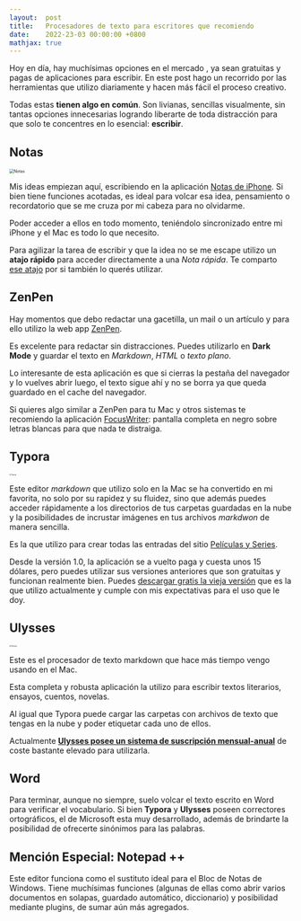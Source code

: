 ```yaml
---
layout:  post
title:   Procesadores de texto para escritores que recomiendo
date:    2022-23-03 00:00:00 +0800
mathjax: true
---
```




Hoy en día, hay muchísimas opciones en el mercado , ya sean gratuitas y pagas de aplicaciones para escribir. En este post hago un recorrido por las herramientas que utilizo diariamente y hacen más fácil el proceso creativo. 

Todas estas **tienen algo en común**. Son livianas, sencillas visualmente, sin tantas opciones innecesarias logrando liberarte de toda distracción para que solo te concentres en lo esencial: **escribir**.  



## Notas

<img src="https://support.apple.com/library/content/dam/edam/applecare/images/en_US/ios/ios11-notes-app-icon.png" alt="Notas" style="zoom:50%;" />

Mis ideas empiezan aquí, escribiendo en la aplicación [Notas de iPhone](https://apps.apple.com/ar/app/notas/id1110145109). Si bien tiene funciones acotadas, es ideal para volcar esa idea, pensamiento o recordatorio que se me cruza por mi cabeza para no olvidarme. 

Poder acceder a ellos en todo momento, teniéndolo sincronizado entre mi iPhone y el Mac es todo lo que necesito.

Para agilizar la tarea de escribir y que la idea no se me escape utilizo un **atajo rápido** para acceder directamente a una *Nota rápida*. Te comparto [ese atajo](https://www.icloud.com/shortcuts/21fd8c559e3d498993fd021adf4db2de) por si también lo querés utilizar.



## ZenPen

Hay momentos que debo redactar una gacetilla, un mail o un artículo y para ello utilizo la web app [ZenPen](https://zenpen.io/). 

Es excelente para redactar sin distracciones. Puedes utilizarlo en **Dark Mode** y guardar el texto en *Markdown*, *HTML* o *texto plano*. 

Lo interesante de esta aplicación es que si cierras la pestaña del navegador y lo vuelves abrir luego, el texto sigue ahí y no se borra ya que queda guardado en el cache del navegador.

Si quieres algo similar a ZenPen para tu Mac y otros sistemas te recomiendo la aplicación [FocusWriter](https://gottcode.org/focuswriter/): pantalla completa en negro sobre letras blancas para que nada te distraiga. 



## Typora

<img src="https://cdn.icon-icons.com/icons2/3053/PNG/512/typora_macos_bigsur_icon_189600.png" alt="Typora" style="zoom:20%;" />

Este editor *markdown* que utilizo solo en la Mac se ha convertido en mi favorita, no solo por su rapidez y su fluidez, sino que además puedes acceder rápidamente a los directorios de tus carpetas guardadas en la nube y la posibilidades de incrustar imágenes en tus archivos *markdwon* de manera sencilla.

Es la que utilizo para crear todas las entradas del sitio [Películas y Series](https://yeite.github.io/lps/). 

Desde la versión 1.0, la aplicación se a vuelto paga y cuesta unos 15 dólares, pero puedes utilizar sus versiones anteriores que son gratuitas y funcionan realmente bien. Puedes [descargar gratis la vieja versión](https://typora.io/dev_release.html)  que es la que utilizo actualmente y cumple con mis expectativas para el uso que le doy.



## Ulysses

<img src="https://is1-ssl.mzstatic.com/image/thumb/Purple116/v4/33/a8/b9/33a8b9bc-d1ea-b509-026c-8ce1de55d73c/Ulysses-Release-0-85-220-0-4-2x-0-0-0.png/1200x630bb.png" alt="Ulysses" style="zoom:20%;" />



Este es el procesador de texto markdown que hace más tiempo vengo usando en el Mac. 

Esta completa y robusta aplicación la utilizo para escribir textos literarios, ensayos, cuentos, novelas. 

Al igual que Typora puede cargar las carpetas con archivos de texto que tengas en la nube y poder etiquetar cada uno de ellos.

Actualmente **[Ulysses posee un sistema de suscripción mensual-anual](https://apps.apple.com/es/app/ulysses/id1225571038)** de coste bastante elevado para utilizarla. 



## Word

Para terminar, aunque no siempre, suelo volcar el texto escrito en Word para verificar el vocabulario. Si bien **Typora** y **Ulysses** poseen correctores ortográficos, el de Microsoft esta muy desarrollado, además de brindarte la posibilidad de ofrecerte sinónimos para las palabras.



## Mención Especial: Notepad ++

Este editor funciona como el sustituto ideal para el Bloc de Notas de Windows. Tiene muchísimas funciones (algunas de ellas como abrir varios documentos en solapas, guardado automático, diccionario) y posibilidad mediante plugins, de sumar aún más agregados.  
